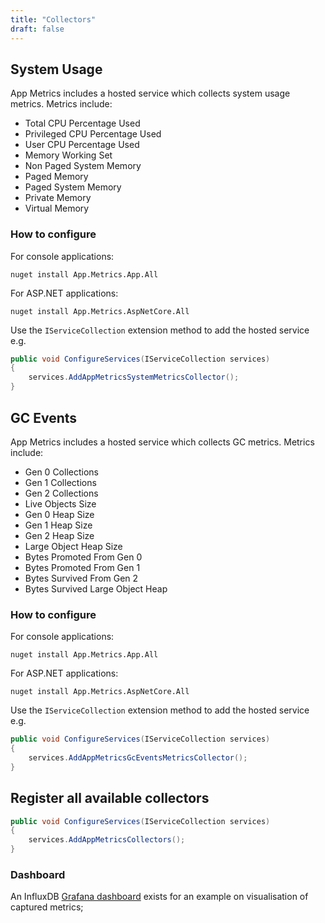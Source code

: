 ```yaml
---
title: "Collectors"
draft: false
---
```


## System Usage

App Metrics includes a hosted service which collects system usage metrics. Metrics include:

- Total CPU Percentage Used
- Privileged CPU Percentage Used
- User CPU Percentage Used
- Memory Working Set
- Non Paged System Memory
- Paged Memory
- Paged System Memory
- Private Memory
- Virtual Memory

### How to configure

For console applications:

```console
nuget install App.Metrics.App.All
```

For ASP.NET applications:

```console
nuget install App.Metrics.AspNetCore.All
```

Use the `IServiceCollection` extension method to add the hosted service e.g.

```csharp
public void ConfigureServices(IServiceCollection services)
{
    services.AddAppMetricsSystemMetricsCollector();
}
```

## GC Events

App Metrics includes a hosted service which collects GC metrics. Metrics include:

- Gen 0 Collections
- Gen 1 Collections
- Gen 2 Collections
- Live Objects Size
- Gen 0 Heap Size
- Gen 1 Heap Size
- Gen 2 Heap Size
- Large Object Heap Size
- Bytes Promoted From Gen 0
- Bytes Promoted From Gen 1
- Bytes Survived From Gen 2
- Bytes Survived Large Object Heap

### How to configure

For console applications:

```console
nuget install App.Metrics.App.All
```

For ASP.NET applications:

```console
nuget install App.Metrics.AspNetCore.All
```

Use the `IServiceCollection` extension method to add the hosted service e.g.

```csharp
public void ConfigureServices(IServiceCollection services)
{
    services.AddAppMetricsGcEventsMetricsCollector();
}
```

## Register all available collectors

```csharp
public void ConfigureServices(IServiceCollection services)
{
    services.AddAppMetricsCollectors();
}
```

### Dashboard

An InfluxDB [Grafana dashboard](https://grafana.com/grafana/dashboards/12616) exists for an example on visualisation of captured metrics;
